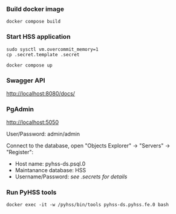 ### Build docker image
```shell
docker compose build
```

### Start HSS application
```shell
sudo sysctl vm.overcommit_memory=1
cp .secret.template .secret

docker compose up
```

### Swagger API
[http://localhost:8080/docs/](http://localhost:5000/docs/)

### PgAdmin
[http://localhost:5050](http://localhost:5050)

User/Password: admin/admin

Connect to the database, open "Objects Explorer" -> "Servers" -> "Register":
- Host name: pyhss-ds.psql.0
- Maintanance database: HSS
- Username/Password: *see .secrets for details*

### Run PyHSS tools
```shell
docker exec -it -w /pyhss/bin/tools pyhss-ds.pyhss.fe.0 bash
```
